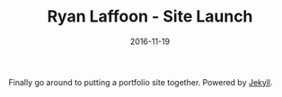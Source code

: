﻿---
layout: post
title: "Ryan Laffoon - Site Launch"
date: 2016-11-19
---

Finally go around to putting a portfolio site together. 
Powered by [Jekyll](http://jekyllrb.com).